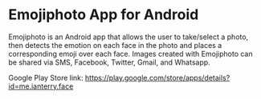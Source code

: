 # Emojiphoto App for Android
Emojiphoto is an Android app that allows the user to take/select a photo, then detects the emotion on each face in the photo and places 
a corresponding emoji over each face. Images created with Emojiphoto can be shared via SMS, Facebook, Twitter, Gmail, and Whatsapp.

Google Play Store link: https://play.google.com/store/apps/details?id=me.ianterry.face
